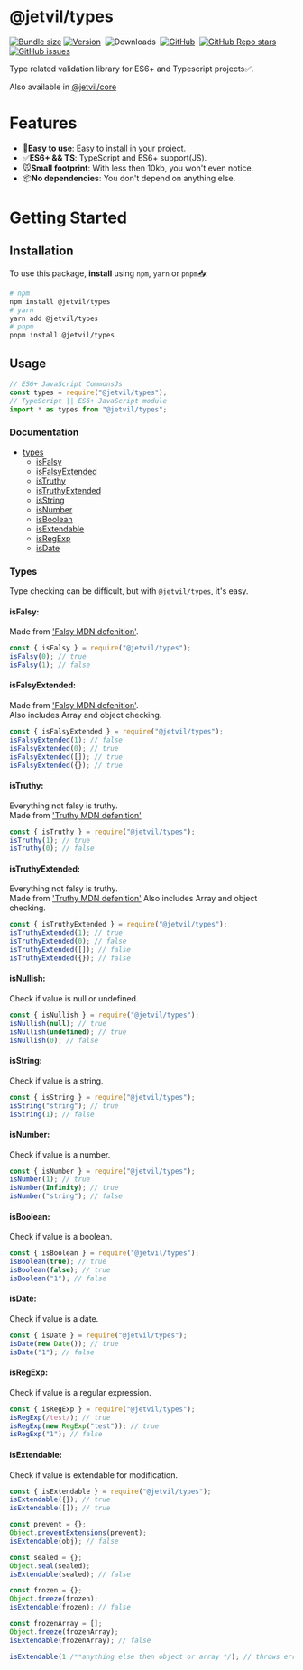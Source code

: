 # @jetvil/types

[![Bundle size](https://img.shields.io/bundlephobia/min/@jetvil/types/latest?label=Bundle%20Size&style=for-the-badge)](https://bundlephobia.com/package/@jetvil/types@latest)
[![Version](https://img.shields.io/npm/v/@jetvil/types?style=for-the-badge&color=cb3837&logo=npm)](https://www.npmjs.com/package/@jetvil/types)&nbsp;
![Downloads](https://img.shields.io/npm/dt/@jetvil/types?style=for-the-badge)&nbsp;
[![GitHub](https://img.shields.io/github/license/jetvil/types?style=for-the-badge)](https://github.com/jetvil/types/blob/main/LICENSE)&nbsp;
[![GitHub Repo stars](https://img.shields.io/github/stars/jetvil/types?color=E9E9E9&logo=Github&style=for-the-badge)](https://www.github.com/jetvil/types)&nbsp;
[![GitHub issues](https://img.shields.io/github/issues-raw/jetvil/types?label=issues&style=for-the-badge)](https://github.com/jetvil/types/issues)&nbsp;

Type related validation library for ES6+ and Typescript projects✅.

Also available in [@jetvil/core](https://npmjs.com/package/@jetvil/core)

# Features

- 🚀**Easy to use**: Easy to install in your project.
- ✅**ES6+ && TS**: TypeScript and ES6+ support(JS).
- 🐭**Small footprint**: With less then 10kb, you won't even notice.
- 📦**No dependencies**: You don't depend on anything else.

# Getting Started

## Installation

To use this package, **install** using `npm`, `yarn` or `pnpm`📥:

```bash
# npm
npm install @jetvil/types
# yarn
yarn add @jetvil/types
# pnpm
pnpm install @jetvil/types
```

## Usage

```js
// ES6+ JavaScript CommonsJs
const types = require("@jetvil/types");
// TypeScript || ES6+ JavaScript module
import * as types from "@jetvil/types";
```

### Documentation

- [types](#types)
  - [isFalsy](#isfalsy)
  - [isFalsyExtended](#isfalsyextended)
  - [isTruthy](#istruthy)
  - [isTruthyExtended](#istruthyextended)
  - [isString](#isstring)
  - [isNumber](#isnumber)
  - [isBoolean](#isboolean)
  - [isExtendable](#isextendable)
  - [isRegExp](#isregexp)
  - [isDate](#isdate)

### Types

Type checking can be difficult, but with `@jetvil/types`, it's easy.

#### **isFalsy**:

Made from ['Falsy MDN defenition'](https://developer.mozilla.org/en-US/docs/Glossary/Falsy).

```js
const { isFalsy } = require("@jetvil/types");
isFalsy(0); // true
isFalsy(1); // false
```

#### **isFalsyExtended**:

Made from ['Falsy MDN defenition'](https://developer.mozilla.org/en-US/docs/Glossary/Falsy).</br>
Also includes Array and object checking.

```js
const { isFalsyExtended } = require("@jetvil/types");
isFalsyExtended(1); // false
isFalsyExtended(0); // true
isFalsyExtended([]); // true
isFalsyExtended({}); // true
```

#### **isTruthy**:

Everything not falsy is truthy. </br>
Made from ['Truthy MDN defenition'](https://developer.mozilla.org/en-US/docs/Glossary/Truthy)

```js
const { isTruthy } = require("@jetvil/types");
isTruthy(1); // true
isTruthy(0); // false
```

#### **isTruthyExtended**:

Everything not falsy is truthy. </br>
Made from ['Truthy MDN defenition'](https://developer.mozilla.org/en-US/docs/Glossary/Truthy)
Also includes Array and object checking.

```js
const { isTruthyExtended } = require("@jetvil/types");
isTruthyExtended(1); // true
isTruthyExtended(0); // false
isTruthyExtended([]); // false
isTruthyExtended({}); // false
```

#### **isNullish**:

Check if value is null or undefined.

```js
const { isNullish } = require("@jetvil/types");
isNullish(null); // true
isNullish(undefined); // true
isNullish(0); // false
```

#### **isString**:

Check if value is a string.

```js
const { isString } = require("@jetvil/types");
isString("string"); // true
isString(1); // false
```

#### **isNumber**:

Check if value is a number.

```js
const { isNumber } = require("@jetvil/types");
isNumber(1); // true
isNumber(Infinity); // true
isNumber("string"); // false
```

#### **isBoolean**:

Check if value is a boolean.

```js
const { isBoolean } = require("@jetvil/types");
isBoolean(true); // true
isBoolean(false); // true
isBoolean("1"); // false
```

#### **isDate**:

Check if value is a date.

```js
const { isDate } = require("@jetvil/types");
isDate(new Date()); // true
isDate("1"); // false
```

#### **isRegExp**:

Check if value is a regular expression.

```js
const { isRegExp } = require("@jetvil/types");
isRegExp(/test/); // true
isRegExp(new RegExp("test")); // true
isRegExp("1"); // false
```

#### **isExtendable**:

Check if value is extendable for modification.

```js
const { isExtendable } = require("@jetvil/types");
isExtendable({}); // true
isExtendable([]); // true

const prevent = {};
Object.preventExtensions(prevent);
isExtendable(obj); // false

const sealed = {};
Object.seal(sealed);
isExtendable(sealed); // false

const frozen = {};
Object.freeze(frozen);
isExtendable(frozen); // false

const frozenArray = [];
Object.freeze(frozenArray);
isExtendable(frozenArray); // false

isExtendable(1 /**anything else then object or array */); // throws error
```
